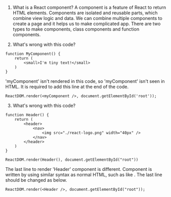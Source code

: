 1. What is a React component?
A component is a feature of React to return HTML elements. Components are isolated and reusable parts, which combine view logic and data. We can combine multiple components to create a page and it helps us to make complicated app. There are two types to make components, class components and function components.

2. What's wrong with this code?
```
function MyComponent() {
    return (
        <small>I'm tiny text!</small>
    )
}
```

'myComponent' isn't rendered in this code, so 'myComponent' isn't seen in HTML.
It is required to add this line at the end of the code.
```
ReactDOM.render(<myComponent />, document.getElementById('root'));
```

3. What's wrong with this code?
```
function Header() {
    return (
        <header>
            <nav>
                <img src="./react-logo.png" width="40px" />
            </nav>
        </header>
    )
}

ReactDOM.render(Header(), document.getElementById("root"))
```

The last line to render 'Header' component is different.
Component is written by using similar syntax as normal HTML, such as like <component name />.
The last line should be changed as below.
```
ReactDOM.render(<Header />, document.getElementById("root"));
```